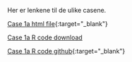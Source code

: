 Her er lenkene til de ulike casene.

[Case 1a html file](case_1a_bnp.html){:target="_blank"}

[Case 1a R code download](case_1a_bnp.R)

[Case 1a R code github](https://github.com/oysteinm/uit-sok-1004-h21/blob/main/case_1a_bnp.R){:target="_blank"}

